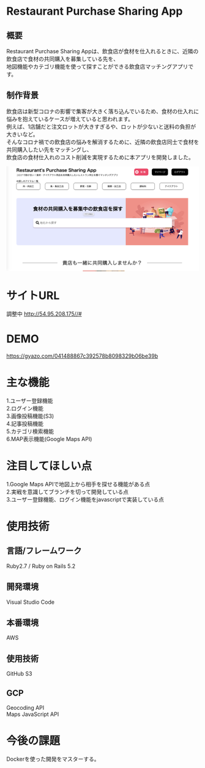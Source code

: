 # Restaurant Purchase Sharing App

## 概要
Restaurant Purchase Sharing Appは、飲食店が食材を仕入れるときに、近隣の飲食店で食材の共同購入を募集している先を、 <br>
地図機能やカテゴリ機能を使って探すことができる飲食店マッチングアプリです。 

## 制作背景
飲食店は新型コロナの影響で集客が大きく落ち込んでいるため、食材の仕入れに悩みを抱えているケースが増えていると思われます。 <br>
例えば、1店舗だと注文ロットが大きすぎるや、ロットが少ないと送料の負担が大きいなど。 <br>
そんなコロナ禍での飲食店の悩みを解消するために、近隣の飲食店同士で食材を共同購入したい先をマッチングし、 <br>
飲食店の食材仕入れのコスト削減を実現するために本アプリを開発しました。 <br>


![Restaurant Purchase App.img](https://github.com/otakao/your_my_spoon/blob/master/Restaurant%20Purchase%20App.png)


# サイトURL
調整中
http://54.95.208.175//#

# DEMO
https://gyazo.com/041488867c392578b8098329b06be39b

# 主な機能
1.ユーザー登録機能 <br>
2.ログイン機能 <br>
3.画像投稿機能(S3) <br>
4.記事投稿機能 <br>
5.カテゴリ検索機能 <br>
6.MAP表示機能(Google Maps API) <br>

# 注目してほしい点
1.Google Maps APIで地図上から相手を探せる機能がある点 <br>
2.実戦を意識してブランチを切って開発している点 <br>
3.ユーザー登録機能、ログイン機能をjavascriptで実装している点 <br>

# 使用技術
## 言語/フレームワーク
Ruby2.7 / Ruby on Rails 5.2
## 開発環境
Visual Studio Code
## 本番環境
AWS
## 使用技術
GitHub
S3
## GCP
Geocoding API <br>
Maps JavaScript API

# 今後の課題
Dockerを使った開発をマスターする。
